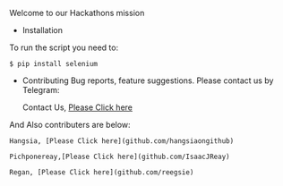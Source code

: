 Welcome to our Hackathons mission
* Installation

To run the script you need to:

	$ pip install selenium


* Contributing
Bug reports, feature suggestions. Please contact us by Telegram:

	Contact Us, [Please Click here](t.me/koompi)

And Also contributers are below:

	Hangsia, [Please Click here](github.com/hangsiaongithub)

	Pichponereay,[Please Click here](github.com/IsaacJReay)
	
	Regan, [Please Click here](github.com/reegsie)
